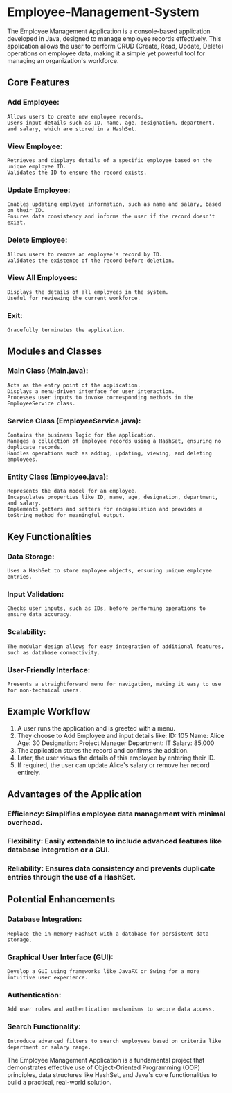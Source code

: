 # Employee-Management-System
The Employee Management Application is a console-based application developed in Java, designed to manage employee records effectively. This application allows the user to perform CRUD (Create, Read, Update, Delete) operations on employee data, making it a simple yet powerful tool for managing an organization's workforce.

## Core Features
  ### Add Employee:
    Allows users to create new employee records.
    Users input details such as ID, name, age, designation, department, and salary, which are stored in a HashSet.
  ### View Employee:
    Retrieves and displays details of a specific employee based on the unique employee ID.
    Validates the ID to ensure the record exists.
  ### Update Employee:
    Enables updating employee information, such as name and salary, based on their ID.
    Ensures data consistency and informs the user if the record doesn't exist.
  ### Delete Employee:
    Allows users to remove an employee's record by ID.
    Validates the existence of the record before deletion.
  ### View All Employees:
    Displays the details of all employees in the system.
    Useful for reviewing the current workforce.
  ### Exit:
    Gracefully terminates the application.

## Modules and Classes
  ### Main Class (Main.java):
    Acts as the entry point of the application.
    Displays a menu-driven interface for user interaction.
    Processes user inputs to invoke corresponding methods in the EmployeeService class.
  ### Service Class (EmployeeService.java):
    Contains the business logic for the application.
    Manages a collection of employee records using a HashSet, ensuring no duplicate records.
    Handles operations such as adding, updating, viewing, and deleting employees.
  ### Entity Class (Employee.java):
    Represents the data model for an employee.
    Encapsulates properties like ID, name, age, designation, department, and salary.
    Implements getters and setters for encapsulation and provides a toString method for meaningful output.

## Key Functionalities
  ### Data Storage:
    Uses a HashSet to store employee objects, ensuring unique employee entries.
  ### Input Validation:
    Checks user inputs, such as IDs, before performing operations to ensure data accuracy.
  ### Scalability:
    The modular design allows for easy integration of additional features, such as database connectivity.
  ### User-Friendly Interface:
    Presents a straightforward menu for navigation, making it easy to use for non-technical users.

## Example Workflow
  1. A user runs the application and is greeted with a menu.
  2. They choose to Add Employee and input details like:
    ID: 105
    Name: Alice
    Age: 30
    Designation: Project Manager
    Department: IT
    Salary: 85,000
  3. The application stores the record and confirms the addition.
  4. Later, the user views the details of this employee by entering their ID.
  5. If required, the user can update Alice's salary or remove her record entirely.

## Advantages of the Application
  ### Efficiency: Simplifies employee data management with minimal overhead.
  ### Flexibility: Easily extendable to include advanced features like database integration or a GUI.
  ### Reliability: Ensures data consistency and prevents duplicate entries through the use of a HashSet.

## Potential Enhancements
  ### Database Integration:
    Replace the in-memory HashSet with a database for persistent data storage.
  ### Graphical User Interface (GUI):
    Develop a GUI using frameworks like JavaFX or Swing for a more intuitive user experience.
  ### Authentication:
    Add user roles and authentication mechanisms to secure data access.
  ### Search Functionality:
    Introduce advanced filters to search employees based on criteria like department or salary range.

The Employee Management Application is a fundamental project that demonstrates effective use of Object-Oriented Programming (OOP) principles, data structures like HashSet, and Java's core functionalities to build a practical, real-world solution.
